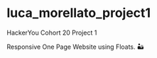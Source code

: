 # luca_morellato_project1
HackerYou Cohort 20 Project 1

Responsive One Page Website using Floats. :desert:

